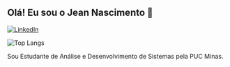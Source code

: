 ## Olá! Eu sou o Jean Nascimento 👋
[![LinkedIn](https://img.shields.io/badge/LinkedIn-0077B5?style=for-the-badge&logo=linkedin&logoColor=white)](https://www.linkedin.com/in/jean-nascimento-457526228/)


![Top Langs](https://github-readme-stats.vercel.app/api/top-langs/?username=Jeandesouza15&hide_progress=true)

Sou Estudante de Análise e Desenvolvimento de Sistemas pela PUC Minas.
